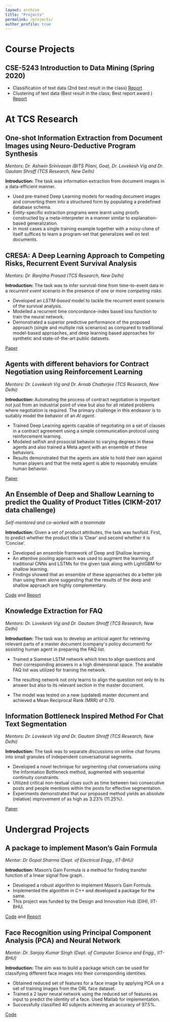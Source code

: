 ```yaml
---
layout: archive
title: "Projects"
permalink: /projects/
author_profile: true
---
```

# Course Projects #

## CSE-5243 Introduction to Data Mining (Spring 2020) ##

* Classification of text data (2nd best result in the class) [Report](https://vishalsunder.github.io/files/class_5243.pdf)
* Clustering of text data (Best result in the class; Best report award ) [Report](https://vishalsunder.github.io/files/clus_5243.pdf)

# At TCS Research #

## One-shot Information Extraction from Document Images using Neuro-Deductive Program Synthesis ##

_Mentors: Dr. Ashwin Srinivasan (BITS Pilani, Goa), Dr. Lovekesh Vig and Dr. Gautam Shroff (TCS Research, New Delhi)_

__Introduction:__ The task was information extraction from document images in a data-efficient manner.

* Used pre-trained Deep Learning models for reading document images and converting them into a structured form by populating a predefined database schema.
* Entity-specific extraction programs were learnt using proofs constructed by a meta-interpreter in a manner similar to explanation-based generalization.
* In most cases a single training example together with a noisy-clone of itself suffices to learn a program-set that generalizes well on test documents.


## CRESA: A Deep Learning Approach to Competing Risks, Recurrent Event Survival Analysis ##

_Mentors: Dr. Ranjitha Prasad (TCS Research, New Delhi)_

__Introduction:__ The task was to infer survival-time from time-to-event data in a _recurrent event_ scenario in the presence of one or more _competing risks_.

* Developed an _LSTM-based_ model to tackle the recurrent event scenario of the survival analysis.
* Modelled a recurrent time concordance-index based loss function to train the neural network.
* Demonstrated a superior predictive performance of the proposed approach (single and multiple risk scenarios) as compared to traditional model-based approaches, and deep learning based approaches for synthetic and state-of-the-art public datasets.

[Paper](https://vishalsunder.github.io/files/CRESA.pdf)

## Agents with different behaviors for Contract Negotiation using Reinforcement Learning ##

_Mentors: Dr. Lovekesh Vig and Dr. Arnab Chatterjee (TCS Research, New Delhi)_

__Introduction:__ Automating the process of contract negotiation is important not just from an industrial point of view but also for all related problems where negotiation is required. The primary challenge in this endeavor is to suitably model the behavior of an _AI agent_.

* Trained Deep Learning agents capable of negotiating on a set of clauses in a contract agreement using a simple communication protocol using reinforcement learning.
* Modeled selfish and prosocial behavior to varying degrees in these agents and also trained a Meta agent with an ensemble of these behaviors.
* Results demonstrated that the agents are able to hold their own against human players and that the meta agent is able to reasonably emulate human behavior.

[Paper](https://vishalsunder.github.io/files/acan_arxiv.pdf)

## An Ensemble of Deep and Shallow Learning to predict the Quality of Product Titles (CIKM-2017 data challenge) ##

_Self-mentored and co-worked with a teammate_

__Introduction:__  Given a set of product attributes, the task was twofold. First, to predict whether the product title is ’Clear’ and second whether it is ’Concise’.

* Developed an ensemble framework of Deep and Shallow learning.
* An attentive pooling approach was used to augment the learning of traditional CNNs and LSTMs for the given task along with LightGBM for shallow learning.
* Findings showed that an ensemble of these approaches do a better job than using them alone suggesting that the results of the deep and shallow approach are highly complementary.

[Code](https://github.com/vishalsunder/CIKM-AnalytiCup-2017-Lazada-Product-Title-Quality-Challenge) and [Report](https://vishalsunder.github.io/files/cikm-data-challenge.pdf)

## Knowledge Extraction for FAQ ##

_Mentors: Dr. Lovekesh Vig and Dr. Gautam Shroff (TCS Research, New Delhi)_

__Introduction:__ The task was to develop an artiicial agent for retrieving relevant parts of a master document (company's policy document) for assisting human agent in preparing the FAQ list.

* Trained a Siamese LSTM network which tries to align questions and their corresponding answers in a high dimensional space. The available FAQ list was utilized for training the network.

* The resulting network not only learns to align the question not only to its answer but also to its relevant section in the master document.

* The model was tested on a new (updated) master document and achieved a Mean Reciprocal Rank (MRR) of 0.70.

## Information Bottleneck Inspired Method For Chat Text Segmentation ##

_Mentors: Dr. Lovekesh Vig and Dr. Gautam Shroff (TCS Research, New Delhi)_

__Introduction:__ The task was to separate discussions on online chat forums into small granules of independent conversational segments.

* Developed a novel technique for segmenting chat conversations using the Information Bottleneck method, augmented with sequential continuity constraints.
* Utilized critical non-textual clues such as time between two consecutive posts and people mentions within the posts for effective segmentation.
* Experiments demonstrated that our proposed method yields an absolute (relative) improvement of as high as 3.23% (11.25%).

[Paper](https://vishalsunder.github.io/files/ijcnlp2017.pdf)

# Undergrad Projects #

## A package to implement Mason’s Gain Formula ##

_Mentor: Dr Gopal Sharma (Dept. of Electrical Engg., IIT-BHU)_

__Introduction:__ Mason’s Gain Formula is a method for finding transfer function of a linear signal flow graph.

* Developed a robust algorithm to implement Mason’s Gain Formula.
* Implemented the algorithm in C++ and developed a package for the same.
* This project was funded by the Design and Innovation Hub (DIH), IIT-BHU.

[Code](https://github.com/vishalsunder/MasonGain) and [Report](https://vishalsunder.github.io/files/REPORT_DIH.pdf)

## Face Recognition using Principal Component Analysis (PCA) and Neural Network ##

_Mentor: Dr. Sanjay Kumar Singh (Dept. of Computer Science and Engg., IIT-BHU)_

__Introduction:__ The aim was to build a package which can be used for classifying different face images into their corresponding identities.

* Obtained reduced set of features for a face image by applying PCA on a set of training images from the ORL face dataset.
* Trained a 2 layer neural network using the reduced set of features as input to predict the identity of a face. Used Matlab for implementation.
* Successfully classified 40 subjects achieving an accuracy of 97.5%.

[Code](https://github.com/vishalsunder/PCA-for-face-recognition)
